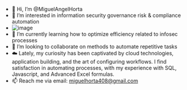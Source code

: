 - 👋 Hi, I’m @MiguelAngelHorta
- 👀 I’m interested in information security governance risk & compliance automation
- ![image](https://github.com/MiguelAngelHorta/MiguelAngelHorta/assets/106134627/5886cdc2-49d6-41d5-b7d5-6b0bc621c159)
- 🌱 I’m currently learning how to optimize efficiency related to infosec processes
- 💞️ I’m looking to collaborate on methods to automate repetitive tasks
- ☁️ Lately, my curiosity has been captivated by cloud technologies, application building, and the art of configuring workflows. I find satisfaction in automating processes, with my experience with SQL, Javascript, and Advanced Excel formulas.
- 📫 Reach me via email: miguelhorta408@gmail.com

<!---
MiguelAngelHorta/MiguelAngelHorta is a ✨ special ✨ repository because its `README.md` (this file) appears on your GitHub profile.
You can click the Preview link to take a look at your changes.
--->
